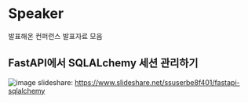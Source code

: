 # Speaker
발표해온 컨퍼런스 발표자료 모음

## FastAPI에서 SQLALchemy 세션 관리하기
![image](https://user-images.githubusercontent.com/36796047/220338672-42af77c4-7748-46e5-94b2-ffc4fb6b4005.png)
slideshare: https://www.slideshare.net/ssuserbe8f401/fastapi-sqlalchemy   


